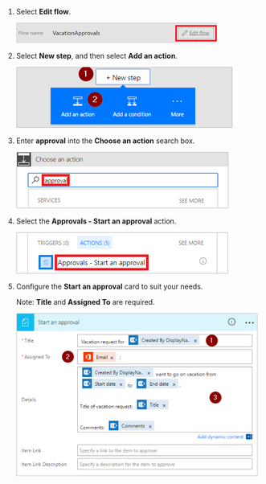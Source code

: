 1. Select **Edit flow**.
   
    ![edit flow](media/modern-approvals/edit-flow.png)
2. Select **New step**, and then select **Add an action**.
   
    ![new step](media/modern-approvals/select-sharepoint-add-action.png)
3. Enter **approval** into the **Choose an action** search box.
   
    ![search for approval](media/modern-approvals/search-approvals.png)
4. Select the **Approvals - Start an approval** action.
   
    ![select the approvals action](media/modern-approvals/select-approvals.png)
5. Configure the **Start an approval** card to suit your needs.
   
     Note: **Title** and **Assigned To** are required.
   
    ![configure the approval](media/modern-approvals/provide-approval-config-info.png)

